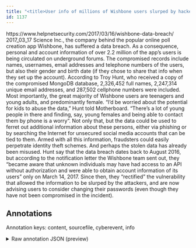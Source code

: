```yaml
---
title: "<title>User info of millions of Wishbone users slurped by hackers - Help Net Security</title>"
id: 1137
---
```


<title>User info of millions of Wishbone users slurped by hackers - Help Net Security</title>
<source> https://www.helpnetsecurity.com/2017/03/16/wishbone-data-breach/ </source>
<date> 2017_03_17 </date>
<text>
Science Inc., the company behind the popular online poll creation app Wishbone, has suffered a data breach.
As a consequence, personal and account information of over 2.2 million of the app’s users is being circulated on underground forums.
The compromised records include names, usernames, email addresses and telephone numbers of the users, but also their gender and birth date (if they chose to share that info when they set up the account).
According to Troy Hunt, who received a copy of the compromised MongoDB database, 2,326,452 full names, 2,247,314 unique email addresses, and 287,502 cellphone numbers were included.
Most importantly, the great majority of Wishbone users are teenagers and young adults, and predominantly female.
“I’d be worried about the potential for kids to abuse the data,” Hunt told Motherboard.
“There’s a lot of young people in there and finding, say, young females and being able to contact them by phone is a worry”.
Not only that, but the data could be used to ferret out additional information about these persons, either via phishing or by searching the Internet for unsecured social media accounts that can be tied to them.
Armed with all this information, fraudsters could easily perpetrate identity theft schemes.
And perhaps the stolen data has already been misused.
Hunt say that the data breach dates back to August 2016, but according to the notification letter the Wishbone team sent out, they “became aware that unknown individuals may have had access to an API without authorization and were able to obtain account information of its users” only on March 14, 2017.
Since then, they “rectified” the vulnerability that allowed the information to be slurped by the attackers, and are now advising users to consider changing their passwords (even though they have not been compromised in the incident).
</text>



## Annotations

Annotation keys: content, sourcefile, cyberevent, info

<details>
<summary>Raw annotation JSON (preview)</summary>

```json
{
  "content": "Science Inc., the company behind the popular online poll creation app Wishbone, has suffered a data breach. As a consequence, personal and account information of over 2.2 million of the app\u2019s users is being circulated on underground forums. The compromised records include names, usernames, email addresses and telephone numbers of the users, but also their gender and birth date (if they chose to share that info when they set up the account). According to Troy Hunt, who received a copy of the compromised MongoDB database, 2,326,452 full names, 2,247,314 unique email addresses, and 287,502 cellphone numbers were included. Most importantly, the great majority of Wishbone users are teenagers and young adults, and predominantly female. \u201cI\u2019d be worried about the potential for kids to abuse the data,\u201d Hunt told Motherboard. \u201cThere\u2019s a lot of young people in there and finding, say, young females and being able to contact them by phone is a worry\u201d. Not only that, but the data could be used to ferret out additional information about these persons, either via phishing or by searching the Internet for unsecured social media accounts that can be tied to them. Armed with all this information, fraudsters could easily perpetrate identity theft schemes. And perhaps the stolen data has already been misused. Hunt say that the data breach dates back to August 2016, but according to the notification letter the Wishbone team sent out, they \u201cbecame aware that unknown individuals may have had access to an API without authorization and were able to obtain account information of its users\u201d only on March 14, 2017. Since then, they \u201crectified\u201d the vulnerability that allowed the information to be slurped by the attackers, and are now advising users to consider changing their passwords (even though they have not been compromised in the incident).",
  "sourcefile": "1137.txt",
  "cyberevent": {
    "hopper": [
      {
        "index": 0,
        "relation": "Same",
        "events": [
          {
            "index": "E5",
            "type": "Attack",
            "realis": "Other",
            "nugget": {
              "startOffset": 1484,
              "index": "T11",
              "endOffset": 1499,
              "text": "have had access"
            },
            "argument": [
              {
                "index": "T12",
                "text": "an API",
                "endOffset": 1509,
                "role": {
                  "type": "Victim"
                },
                "startOffset": 1503,
                "type": "Software"
              },
              {
                "index": "T17",
                "text": "unknown individuals",
                "endOffset": 1479,
                "role": {
                  "type": "Attacker"
                },
                "startOffset": 1460,
                "type": "Person"
              }
            ],
            "subtype": "Databreach"
          },
          {
            "index": "E6",
            "type": "Attack",
            "realis": "Other",
            "nugget": {
              "startOffset": 1549,
              "index": "T13",
              "endOffset": 1555,
              "text": "obtain"
            },
            "argument": [
              {
                "index": "T14",
                "text": "account information",
                "endOffset": 1575,
                "role": {
                  "type": "Compromised-Data"
                },
                "startOffset": 1556,
                "type": "PII"
              },
              {
                "index": "T15",
                "text": "its users",
                "endOffset": 1588,
                "role": {
                  "type": "Victim"
                },
                "startOffset": 1579,
                "type": "Person"
              },
              {
                "index": "T16",
                "text": "March 14, 2017",
               
```
</details>
